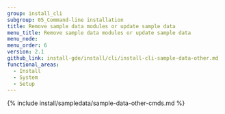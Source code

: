 ```yaml
---
group: install_cli
subgroup: 05_Command-line installation
title: Remove sample data modules or update sample data
menu_title: Remove sample data modules or update sample data
menu_node:
menu_order: 6
version: 2.1
github_link: install-gde/install/cli/install-cli-sample-data-other.md
functional_areas:
  - Install
  - System
  - Setup
---
```


{% include install/sampledata/sample-data-other-cmds.md %}
